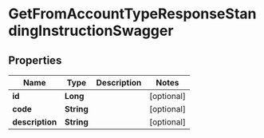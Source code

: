 # GetFromAccountTypeResponseStandingInstructionSwagger

## Properties
Name | Type | Description | Notes
------------ | ------------- | ------------- | -------------
**id** | **Long** |  |  [optional]
**code** | **String** |  |  [optional]
**description** | **String** |  |  [optional]
